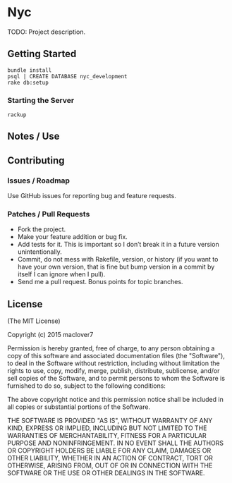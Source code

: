 # Nyc

TODO: Project description.

## Getting Started

```
bundle install
psql | CREATE DATABASE nyc_development
rake db:setup
```

### Starting the Server

```
rackup
```

## Notes / Use

## Contributing

### Issues / Roadmap

Use GitHub issues for reporting bug and feature requests.

### Patches / Pull Requests
* Fork the project.
* Make your feature addition or bug fix.
* Add tests for it. This is important so I don’t break it in a future version
  unintentionally.
* Commit, do not mess with Rakefile, version, or history (if you want to have
  your own version, that is fine but bump version in a commit by itself I can
  ignore when I pull).
* Send me a pull request. Bonus points for topic branches.

## License
(The MIT License)

Copyright (c) 2015 maclover7

Permission is hereby granted, free of charge, to any person obtaining a copy
of this software and associated documentation files (the "Software"), to deal
in the Software without restriction, including without limitation the rights
to use, copy, modify, merge, publish, distribute, sublicense, and/or sell
copies of the Software, and to permit persons to whom the Software is
furnished to do so, subject to the following conditions:

The above copyright notice and this permission notice shall be included in
all copies or substantial portions of the Software.

THE SOFTWARE IS PROVIDED "AS IS", WITHOUT WARRANTY OF ANY KIND, EXPRESS OR
IMPLIED, INCLUDING BUT NOT LIMITED TO THE WARRANTIES OF MERCHANTABILITY,
FITNESS FOR A PARTICULAR PURPOSE AND NONINFRINGEMENT. IN NO EVENT SHALL THE
AUTHORS OR COPYRIGHT HOLDERS BE LIABLE FOR ANY CLAIM, DAMAGES OR OTHER
LIABILITY, WHETHER IN AN ACTION OF CONTRACT, TORT OR OTHERWISE, ARISING FROM,
OUT OF OR IN CONNECTION WITH THE SOFTWARE OR THE USE OR OTHER DEALINGS IN THE
SOFTWARE.
